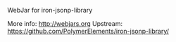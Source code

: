 WebJar for iron-jsonp-library

More info: http://webjars.org
Upstream:  https://github.com/PolymerElements/iron-jsonp-library/